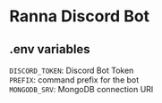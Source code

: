 # Ranna Discord Bot

## .env variables

`DISCORD_TOKEN`: Discord Bot Token  
`PREFIX`: command prefix for the bot  
`MONGODB_SRV`: MongoDB connection URI
